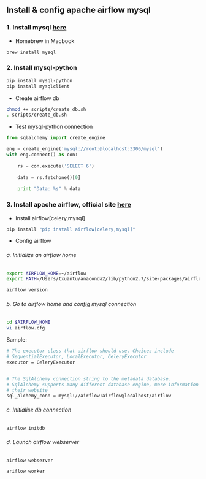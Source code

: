 ## Install & config apache airflow mysql
### 1. Install mysql <a href='https://dev.mysql.com/downloads/mysql/'>here</a>
 - Homebrew in Macbook
```bash
brew install mysql
```

### 2. Install mysql-python
```bash
pip install mysql-python
pip install mysqlclient
```

 - Create airflow db
```bash
chmod +x scripts/create_db.sh
. scripts/create_db.sh
```

 - Test mysql-python connection
```python
from sqlalchemy import create_engine

eng = create_engine('mysql://root:@localhost:3306/mysql')
with eng.connect() as con:
    
    rs = con.execute('SELECT 6')
        
    data = rs.fetchone()[0]
    
    print "Data: %s" % data 
```

### 3. Install apache airflow, official site <a href='http://airflow.incubator.apache.org/installation.html'>here</a>

 - Install airflow[celery,mysql]
```bash
pip install "pip install airflow[celery,mysql]"
```

 - Config airflow
###### a. Initialize an airflow home
```bash
export AIRFLOW_HOME=~/airflow
export PATH=/Users/txuantu/anaconda2/lib/python2.7/site-packages/airflow/bin:$PATH

airflow version
```

###### b. Go to airflow home and config mysql connection
```bash
cd $AIRFLOW_HOME
vi airflow.cfg
```

Sample:
```bash
# The executor class that airflow should use. Choices include
# SequentialExecutor, LocalExecutor, CeleryExecutor
executor = CeleryExecutor


# The SqlAlchemy connection string to the metadata database.
# SqlAlchemy supports many different database engine, more information
# their website
sql_alchemy_conn = mysql://airflow:airflow@localhost/airflow
```

###### c. Initialise db connection
```bash
airflow initdb
```

###### d. Launch airflow webserver
```bash
airflow webserver
```

```bash
ariflow worker
```
